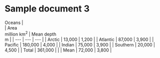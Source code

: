 # Sample document 3

<caption>Oceans</caption>
| <br> | Area<br>million km<sup>2</sup> | Mean depth<br>m | 
| --- | --- | --- | 
| Arctic | 13,000 | 1,200 | 
| Atlantic | 87,000 | 3,900 | 
| Pacific | 180,000 | 4,000 | 
| Indian | 75,000 | 3,900 | 
| Southern | 20,000 | 4,500 | 
| Total | 361,000 |  | 
| Mean | 72,000 | 3,800 |
